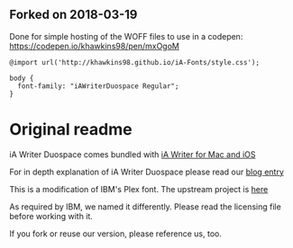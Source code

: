 ## Forked on 2018-03-19
Done for simple hosting of the WOFF files to use in a codepen: https://codepen.io/khawkins98/pen/mxOgoM

```
@import url('http://khawkins98.github.io/iA-Fonts/style.css');

body {
  font-family: "iAWriterDuospace Regular";
}
```

# Original readme

iA Writer Duospace comes bundled with [iA Writer for Mac and iOS](https://ia.net/writer/buy/)

For in depth explanation of iA Writer Duospace please read our [blog entry](http://ia.net/topics/in-search-of-the-perfect-writing-font/)

This is a modification of IBM's Plex font.
The upstream project is [here](https://github.com/IBM/type)

As required by IBM, we named it differently.
Please read the licensing file before working with it.

If you fork or reuse our version, please reference us, too.
